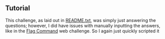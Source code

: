 ## Tutorial

This challenge, as laid out in [README.txt](./README.txt), was simply just answering the questions;
however, I did have issues with manually inputting the answers, like in the
[Flag Command](../../web/flag-command/flag_command.md) web challenge. So I again just quickly scripted it